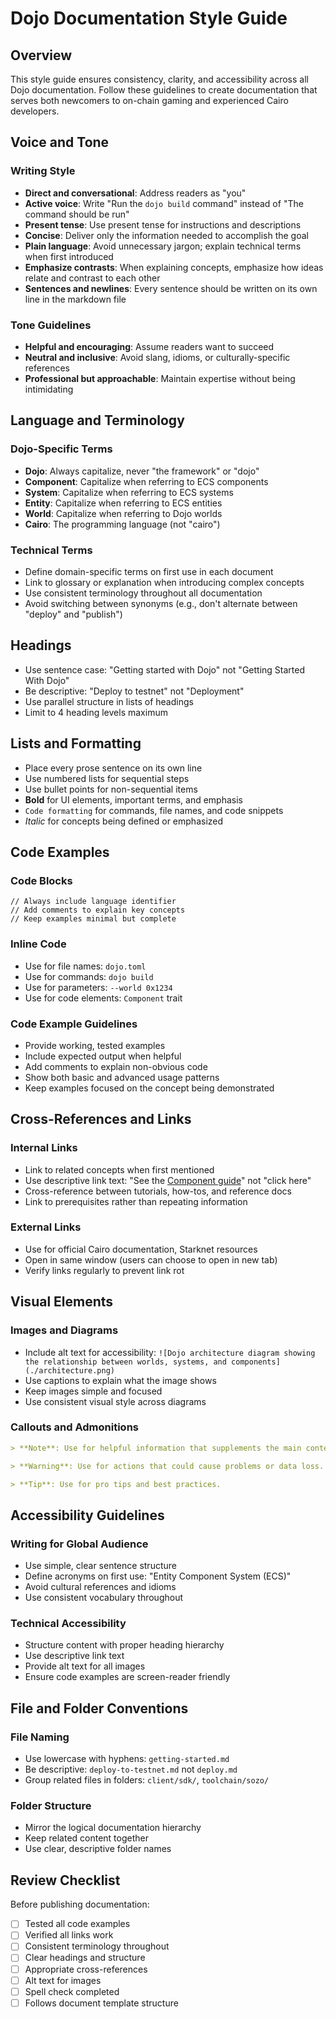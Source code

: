 # Dojo Documentation Style Guide

## Overview

This style guide ensures consistency, clarity, and accessibility across all Dojo documentation.
Follow these guidelines to create documentation that serves both newcomers to on-chain gaming and experienced Cairo developers.

## Voice and Tone

### Writing Style
- **Direct and conversational**: Address readers as "you"
- **Active voice**: Write "Run the `dojo build` command" instead of "The command should be run"
- **Present tense**: Use present tense for instructions and descriptions
- **Concise**: Deliver only the information needed to accomplish the goal
- **Plain language**: Avoid unnecessary jargon; explain technical terms when first introduced
- **Emphasize contrasts**: When explaining concepts, emphasize how ideas relate and contrast to each other
- **Sentences and newlines**: Every sentence should be written on its own line in the markdown file

### Tone Guidelines
- **Helpful and encouraging**: Assume readers want to succeed
- **Neutral and inclusive**: Avoid slang, idioms, or culturally-specific references
- **Professional but approachable**: Maintain expertise without being intimidating

## Language and Terminology

### Dojo-Specific Terms
- **Dojo**: Always capitalize, never "the framework" or "dojo"
- **Component**: Capitalize when referring to ECS components
- **System**: Capitalize when referring to ECS systems
- **Entity**: Capitalize when referring to ECS entities
- **World**: Capitalize when referring to Dojo worlds
- **Cairo**: The programming language (not "cairo")

### Technical Terms
- Define domain-specific terms on first use in each document
- Link to glossary or explanation when introducing complex concepts
- Use consistent terminology throughout all documentation
- Avoid switching between synonyms (e.g., don't alternate between "deploy" and "publish")

## Headings
- Use sentence case: "Getting started with Dojo" not "Getting Started With Dojo"
- Be descriptive: "Deploy to testnet" not "Deployment"
- Use parallel structure in lists of headings
- Limit to 4 heading levels maximum

## Lists and Formatting
- Place every prose sentence on its own line
- Use numbered lists for sequential steps
- Use bullet points for non-sequential items
- **Bold** for UI elements, important terms, and emphasis
- `Code formatting` for commands, file names, and code snippets
- *Italic* for concepts being defined or emphasized

## Code Examples

### Code Blocks
```cairo
// Always include language identifier
// Add comments to explain key concepts
// Keep examples minimal but complete
```

### Inline Code
- Use for file names: `dojo.toml`
- Use for commands: `dojo build`
- Use for parameters: `--world 0x1234`
- Use for code elements: `Component` trait

### Code Example Guidelines
- Provide working, tested examples
- Include expected output when helpful
- Add comments to explain non-obvious code
- Show both basic and advanced usage patterns
- Keep examples focused on the concept being demonstrated

## Cross-References and Links

### Internal Links
- Link to related concepts when first mentioned
- Use descriptive link text: "See the [Component guide](./components.md)" not "click here"
- Cross-reference between tutorials, how-tos, and reference docs
- Link to prerequisites rather than repeating information

### External Links
- Use for official Cairo documentation, Starknet resources
- Open in same window (users can choose to open in new tab)
- Verify links regularly to prevent link rot

## Visual Elements

### Images and Diagrams
- Include alt text for accessibility: `![Dojo architecture diagram showing the relationship between worlds, systems, and components](./architecture.png)`
- Use captions to explain what the image shows
- Keep images simple and focused
- Use consistent visual style across diagrams

### Callouts and Admonitions
```markdown
> **Note**: Use for helpful information that supplements the main content.

> **Warning**: Use for actions that could cause problems or data loss.

> **Tip**: Use for pro tips and best practices.
```

## Accessibility Guidelines

### Writing for Global Audience
- Use simple, clear sentence structure
- Define acronyms on first use: "Entity Component System (ECS)"
- Avoid cultural references and idioms
- Use consistent vocabulary throughout

### Technical Accessibility
- Structure content with proper heading hierarchy
- Use descriptive link text
- Provide alt text for all images
- Ensure code examples are screen-reader friendly

## File and Folder Conventions

### File Naming
- Use lowercase with hyphens: `getting-started.md`
- Be descriptive: `deploy-to-testnet.md` not `deploy.md`
- Group related files in folders: `client/sdk/`, `toolchain/sozo/`

### Folder Structure
- Mirror the logical documentation hierarchy
- Keep related content together
- Use clear, descriptive folder names

## Review Checklist

Before publishing documentation:
- [ ] Tested all code examples
- [ ] Verified all links work
- [ ] Consistent terminology throughout
- [ ] Clear headings and structure
- [ ] Appropriate cross-references
- [ ] Alt text for images
- [ ] Spell check completed
- [ ] Follows document template structure
